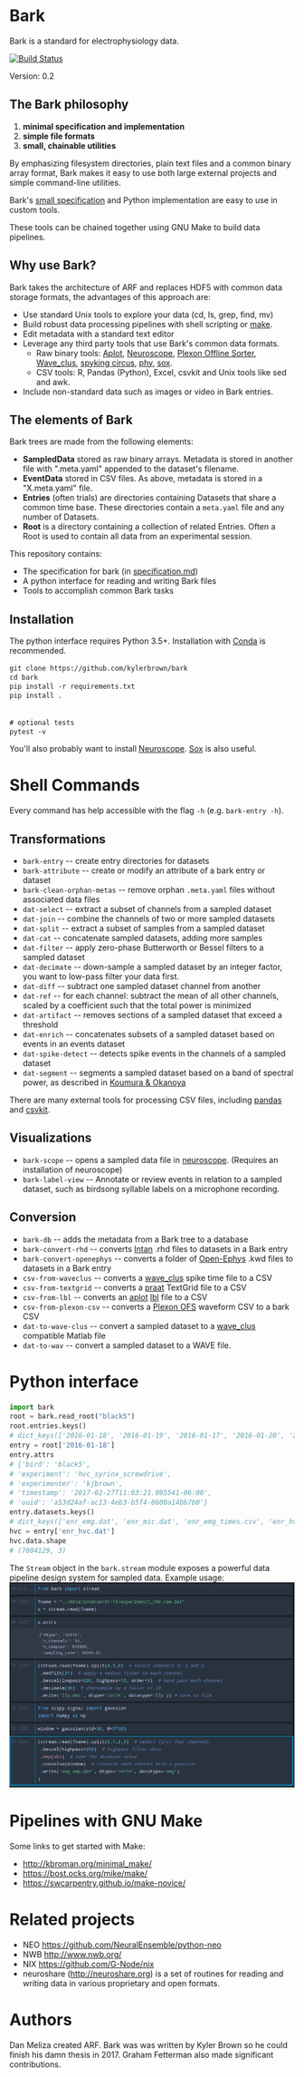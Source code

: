 # Bark
Bark is a standard for electrophysiology data. 

[![Build Status](https://travis-ci.org/kylerbrown/bark.svg?branch=master)](https://travis-ci.org/kylerbrown/bark)

Version: 0.2

## The Bark philosophy
1. **minimal specification and implementation** 
2. **simple file formats** 
3. **small, chainable utilities**

By emphasizing filesystem directories, plain text files and a common binary array format, Bark makes it easy to use both
large external projects and simple command-line utilities.

Bark's [small specification](specification.md) and Python implementation are easy to use in custom tools.

These tools can be chained together using GNU Make to build data pipelines.

## Why use Bark?

Bark takes the architecture of ARF and replaces HDF5 with common data storage formats, the advantages of this approach are:

+ Use standard Unix tools to explore your data (cd, ls, grep, find, mv)
+ Build robust data processing pipelines with shell scripting or
  [make](http://kbroman.org/minimal_make/).
+ Edit metadata with a standard text editor
+ Leverage any third party tools that use Bark's common data formats.
  + Raw binary tools: [Aplot](https://github.com/melizalab/aplot), [Neuroscope](http://neurosuite.sourceforge.net/), 
[Plexon Offline Sorter](http://www.plexon.com/products/offline-sorter), [Wave_clus](https://github.com/csn-le/wave_clus), 
[spyking circus](https://spyking-circus.readthedocs.io), [phy](https://github.com/kwikteam/phy), [sox](http://sox.sourceforge.net/sox.html).
  + CSV tools: R, Pandas (Python), Excel, csvkit and Unix tools like sed and
      awk.
+ Include non-standard data such as images or video in Bark entries.

## The elements of Bark
Bark trees are made from the following elements:

- **SampledData** stored as raw binary arrays. Metadata is stored in another
  file with ".meta.yaml" appended to the dataset's filename.
- **EventData** stored in CSV files. As above, metadata is stored in a "X.meta.yaml"
  file.
- **Entries** (often trials) are directories containing Datasets that share a
  common time base. These directories contain a `meta.yaml` file and any number
  of Datasets.
- **Root** is a directory containing a collection of related Entries. Often a Root
  is used to contain all data from an experimental session.

This repository contains:

-   The specification for bark (in [specification.md](specification.md))
-   A python interface for reading and writing Bark files
-   Tools to accomplish common Bark tasks

## Installation

The python interface requires Python 3.5+. Installation with [Conda](http://conda.pydata.org/miniconda.html) is recommended.

    git clone https://github.com/kylerbrown/bark
    cd bark
    pip install -r requirements.txt
    pip install .


    # optional tests
    pytest -v


You'll also probably want to install [Neuroscope](http://neurosuite.sourceforge.net/). [Sox](http://sox.sourceforge.net/sox.html) is also useful.
# Shell Commands

Every command has help accessible with the flag `-h` (e.g. `bark-entry -h`).

## Transformations

- `bark-entry` -- create entry directories for datasets
- `bark-attribute` -- create or modify an attribute of a bark entry or dataset
- `bark-clean-orphan-metas` -- remove orphan `.meta.yaml` files without associated data files
- `dat-select` -- extract a subset of channels from a sampled dataset
- `dat-join` -- combine the channels of two or more sampled datasets
- `dat-split` -- extract a subset of samples from a sampled dataset
- `dat-cat` -- concatenate sampled datasets, adding more samples
- `dat-filter` -- apply zero-phase Butterworth or Bessel filters to a sampled dataset
- `dat-decimate` -- down-sample a sampled dataset by an integer factor, you want to low-pass filter your data first.
- `dat-diff` -- subtract one sampled dataset channel from another
- `dat-ref` -- for each channel: subtract the mean of all other channels, scaled by a coefficient such that the total power is minimized
- `dat-artifact` -- removes sections of a sampled dataset that exceed a threshold
- `dat-enrich` -- concatenates subsets of a sampled dataset based on events in an events dataset
- `dat-spike-detect` -- detects spike events in the channels of a sampled dataset
- `dat-segment` -- segments a sampled dataset based on a band of spectral power, as described in [Koumura & Okanoya](dx.doi.org/10.1371/journal.pone.0159188)

There are many external tools for processing CSV files, including [pandas](http://pandas.pydata.org/) and [csvkit](https://csvkit.readthedocs.io).
## Visualizations

- `bark-scope` -- opens a sampled data file in [neuroscope](http://neurosuite.sourceforge.net/). (Requires an installation of neuroscope)  
- `bark-label-view` -- Annotate or review events in relation to a sampled dataset, such as birdsong syllable labels on a microphone recording.

## Conversion

- `bark-db` -- adds the metadata from a Bark tree to a database
- `bark-convert-rhd` -- converts [Intan](http://intantech.com/) .rhd files to datasets in a Bark entry
- `bark-convert-openephys` -- converts a folder of [Open-Ephys](http://www.open-ephys.org/) .kwd files to datasets in a Bark entry
- `csv-from-waveclus` -- converts a [wave_clus](https://github.com/csn-le/wave_clus) spike time file to a CSV
- `csv-from-textgrid` -- converts a [praat](http://www.fon.hum.uva.nl/praat/) TextGrid file to a CSV
- `csv-from-lbl` -- converts an [aplot](https://github.com/melizalab/aplot) [lbl](https://github.com/kylerbrown/lbl) file to a CSV
- `csv-from-plexon-csv` -- converts a [Plexon OFS](http://www.plexon.com/products/offline-sorter) waveform CSV to a bark CSV
- `dat-to-wave-clus` -- convert a sampled dataset to a [wave_clus](https://github.com/csn-le/wave_clus)
  compatible Matlab file
- `dat-to-wav` -- convert a sampled dataset to a WAVE file.

# Python interface
```python
import bark
root = bark.read_root("black5")
root.entries.keys()
# dict_keys(['2016-01-18', '2016-01-19', '2016-01-17', '2016-01-20', '2016-01-21'])
entry = root['2016-01-18']
entry.attrs
# {'bird': 'black5',
# 'experiment': 'hvc_syrinx_screwdrive',
# 'experimenter': 'kjbrown',
# 'timestamp': '2017-02-27T11:03:21.095541-06:00',
# 'uuid': 'a53d24af-ac13-4eb3-b5f4-0600a14bb7b0'}
entry.datasets.keys()
# dict_keys(['enr_emg.dat', 'enr_mic.dat', 'enr_emg_times.csv', 'enr_hvc.dat', 'raw.label', 'enr_hvc_times.csv', 'enr.label'])
hvc = entry['enr_hvc.dat']
hvc.data.shape
# (7604129, 3)
```


The `Stream` object in the `bark.stream` module exposes a powerful data pipeline design system for sampled data.
Example usage:
![Example usage](bark-stream-example.png)


# Pipelines with GNU Make
Some links to get started with Make:

+ http://kbroman.org/minimal_make/
+ https://bost.ocks.org/mike/make/
+ https://swcarpentry.github.io/make-novice/

# Related projects

-   NEO <https://github.com/NeuralEnsemble/python-neo>
-   NWB <http://www.nwb.org/>
-   NIX <https://github.com/G-Node/nix>
-   neuroshare (<http://neuroshare.org>) is a set of routines for reading and
    writing data in various proprietary and open formats.

# Authors

Dan Meliza created ARF.
Bark was was written by Kyler Brown so he could finish his damn thesis in 2017. Graham Fetterman also made
significant contributions.
